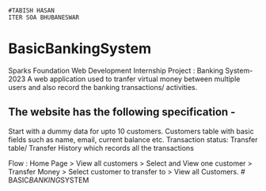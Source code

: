 	#TABISH HASAN
	ITER SOA BHUBANESWAR



# BasicBankingSystem
Sparks Foundation Web Development Internship Project : Banking System- 2023 
A web application used to tranfer virtual money between multiple users and also record the banking transactions/ activities.

## The website has the following specification -
  Start with a dummy data for upto 10 customers.
  Customers table with basic fields such as name, email, current balance etc.
 Transaction status:
 Transfer table/ Transfer History which records all the transactions

Flow : Home Page > View all customers > Select and View one customer > Transfer Money > Select customer to transfer to > View all Customers.
#   B A S I C _ B A N K I N G _ S Y S T E M  
 